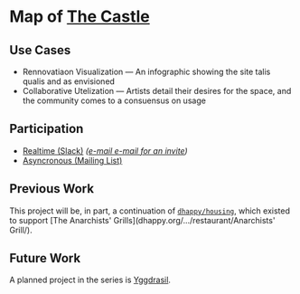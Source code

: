 Map of [The Castle](http://oakscastle.org)
=================

## Use Cases

* Rennovatiaon Visualization ― An infographic showing the site talis qualis and as envisioned
* Collaborative Utelization ― Artists detail their desires for the space, and the community comes to a consuensus on usage

## Participation

* [Realtime (Slack)](https://oakscastle.slack.com/messages/map/) *([e-mail e-mail for an invite](mailto:Castle%20Membership%20%3Cmembership@oakscastle.org%3E))*
* [Asyncronous (Mailing List)](http://lists.oakscastle.org/listinfo.cgi/map-oakscastle.org)

## Previous Work

This project will be, in part, a continuation of [`dhappy/housing`](https://github.com/dhappy/housing), which existed to support [The Anarchists' Grills](dhappy.org/.../restaurant/Anarchists' Grill/).

## Future Work

A planned project in the series is [Yggdrasil](https://github.com/dhappy/yggdrasil).
